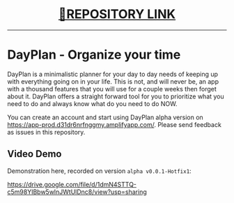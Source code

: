 <div style="width:100%; margin: 0 auto; text-align:center">
    <h1><a href="https://github.com/DDanDev/DayPlan">🔗REPOSITORY LINK</a></h1>
</div>
<hr>

# DayPlan - Organize your time

DayPlan is a minimalistic planner for your day to day needs of keeping up with everything going on in your life. This is not, and will never be, an app with a thousand features that you will use for a couple weeks then forget about it. DayPlan offers a straight forward tool for you to prioritize what you need to do and always know what do you need to do NOW.

You can create an account and start using DayPlan alpha version on https://app-prod.d31dr6nrfnggmy.amplifyapp.com/. Please send feedback as issues in this repository.

## Video Demo

Demonstration here, recorded on version `alpha v0.0.1-Hotfix1`: 

https://drive.google.com/file/d/1dmN4STTQ-c5m98YIBbw5wlnJWtUlDnc8/view?usp=sharing

